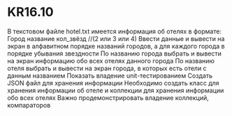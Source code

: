# KR16.10
   В текстовом файле hotel.txt имеется информация об отелях в формате:
Город название
кол_звёзд //(2 или 3 или 4)
﻿﻿﻿Ввести данные и вывести на экран в алфавитном порядке названий городов, а для каждого города в порядке убывания звездности
﻿﻿﻿По названию города выбрать и вывести на экран информацию обо всех отелях данного города
﻿﻿﻿По названию отеля выбрать и вывести на экран города, в которых есть отели с данным названием
﻿﻿﻿Показать владение unit-тестированием
﻿﻿﻿Создать JSON файл для хранения информации
Необходимо создать класс для хранения информации об отеле и коллекции для хранения информации обо всех отелях
Важно продемонстрировать владение коллекций, компараторов
